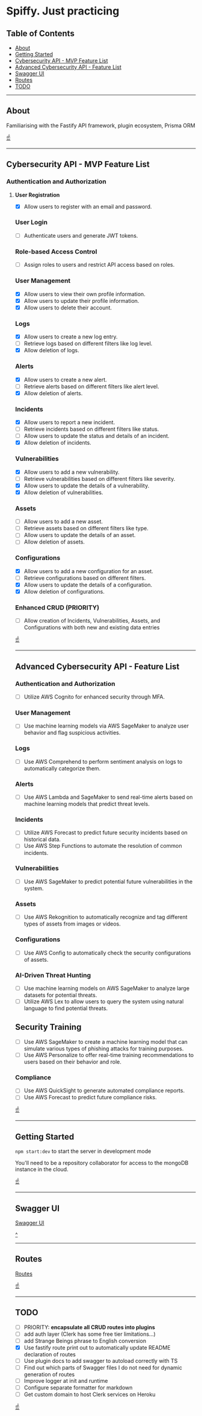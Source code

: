 # Spiffy. Just practicing

## Table of Contents

- [About](#about)
- [Getting Started](#getting-started)
- [Cybersecurity API - MVP Feature List](#cybersecurity-api---mvp-feature-list)
- [Advanced Cybersecurity API - Feature List](#advanced-cybersecurity-api---feature-list)
- [Swagger UI](#swagger-ui)
- [Routes](#routes)
- [TODO](#todo)

---

## About

Familiarising with the Fastify API framework, plugin ecosystem, Prisma ORM

[:point_up:](#table-of-contents)

---

## Cybersecurity API - MVP Feature List

### Authentication and Authorization

1. **User Registration**
    - [x] Allow users to register with an email and password.
      
    ### User Login
    - [ ] Authenticate users and generate JWT tokens.
      
    ### Role-based Access Control
    - [ ] Assign roles to users and restrict API access based on roles.

    ### User Management
    - [x] Allow users to view their own profile information.
    - [x] Allow users to update their profile information.
    - [x] Allow users to delete their account.

    ### Logs
    - [x] Allow users to create a new log entry.
    - [ ] Retrieve logs based on different filters like log level.
    - [x] Allow deletion of logs.

    ### Alerts
    - [x] Allow users to create a new alert.
    - [ ] Retrieve alerts based on different filters like alert level.
    - [x] Allow deletion of alerts.

    ### Incidents
    - [x] Allow users to report a new incident.
    - [ ] Retrieve incidents based on different filters like status.
    - [ ] Allow users to update the status and details of an incident.
    - [x] Allow deletion of incidents.

    ### Vulnerabilities
    - [x] Allow users to add a new vulnerability.
    - [ ] Retrieve vulnerabilities based on different filters like severity.
    - [x] Allow users to update the details of a vulnerability.
    - [x] Allow deletion of vulnerabilities.

    ### Assets
    - [ ] Allow users to add a new asset.
    - [ ] Retrieve assets based on different filters like type.
    - [ ] Allow users to update the details of an asset.
    - [ ] Allow deletion of assets.

    ### Configurations
    - [x] Allow users to add a new configuration for an asset.
    - [ ] Retrieve configurations based on different filters.
    - [x] Allow users to update the details of a configuration.
    - [x] Allow deletion of configurations.

    ### Enhanced CRUD (**PRIORITY**)
    - [ ] Allow creation of Incidents, Vulnerabilities, Assets, and Configurations with both new and existing data entries

    [:point_up:](#table-of-contents)

    ---

    ## Advanced Cybersecurity API - Feature List

    ### Authentication and Authorization
    - [ ] Utilize AWS Cognito for enhanced security through MFA.

    ### User Management
    - [ ] Use machine learning models via AWS SageMaker to analyze user behavior and flag suspicious activities.

    ### Logs
    - [ ] Use AWS Comprehend to perform sentiment analysis on logs to automatically categorize them.

    ### Alerts
    - [ ] Use AWS Lambda and SageMaker to send real-time alerts based on machine learning models that predict threat levels.

    ### Incidents
    - [ ] Utilize AWS Forecast to predict future security incidents based on historical data.
    - [ ] Use AWS Step Functions to automate the resolution of common incidents.

    ### Vulnerabilities
    - [ ] Use AWS SageMaker to predict potential future vulnerabilities in the system.

    ### Assets
    - [ ] Use AWS Rekognition to automatically recognize and tag different types of assets from images or videos.

    ### Configurations
    - [ ] Use AWS Config to automatically check the security configurations of assets.

    ### AI-Driven Threat Hunting
    - [ ] Use machine learning models on AWS SageMaker to analyze large datasets for potential threats.
    - [ ] Utilize AWS Lex to allow users to query the system using natural language to find potential threats.

    ## Security Training
    - [ ] Use AWS SageMaker to create a machine learning model that can simulate various types of phishing attacks for training purposes.
    - [ ] Use AWS Personalize to offer real-time training recommendations to users based on their behavior and role.

    ### Compliance
    - [ ] Use AWS QuickSight to generate automated compliance reports.
    - [ ] Use AWS Forecast to predict future compliance risks.

    [:point_up:](#table-of-contents)

    ---

    ## Getting Started

    `npm start:dev` to start the server in development mode

    You'll need to be a repository collaborator for access to the mongoDB instance in the cloud.

    [:point_up:](#table-of-contents)

    ---

    ## Swagger UI

    [Swagger UI](http://localhost:8080/docs/static/index.html#/default)

    [^](#table-of-contents)

    ---

    ## Routes

    [Routes](./routes.txt)

    [:point_up:](#table-of-contents)

    ---

    ## TODO

    - [ ] PRIORITY: **encapsulate all CRUD routes into plugins**
    - [ ] add auth layer (Clerk has some free tier limitations...)
    - [ ] add Strange Beings phrase to English conversion
    - [x] Use fastify route print out to automatically update README declaration of routes
    - [ ] Use plugin docs to add swagger to autoload correctly with TS
    - [ ] Find out which parts of Swagger files I do not need for dynamic generation of routes
    - [ ] Improve logger at init and runtime
    - [ ] Configure separate formatter for markdown
    - [ ] Get custom domain to host Clerk services on Heroku

    [:point_up:](#table-of-contents)

